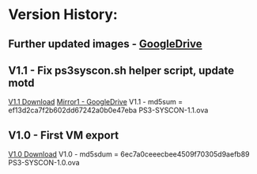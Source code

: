 # Version History:

## Further updated images - [GoogleDrive](https://drive.google.com/drive/folders/1Mzm65I1xclxkBMOuO63X6sbZsZdcRVBU?usp=sharing)

## V1.1 - Fix ps3syscon.sh helper script, update motd
[V1.1 Download](https://workupload.com/file/QpDxHzUJcL8)
[Mirror1 - GoogleDrive](https://drive.google.com/drive/folders/1Mzm65I1xclxkBMOuO63X6sbZsZdcRVBU?usp=sharing)
V1.1 - md5sum = ef13d2ca7f2b602dd67242a0b0e47eba PS3-SYSCON-1.1.ova

## V1.0 - First VM export
[V1.0 Download](https://workupload.com/file/pAYfPEbHVwK)
V1.0 - md5sdum = 6ec7a0ceeecbee4509f70305d9aefb89 PS3-SYSCON-1.0.ova
